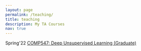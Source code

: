 ```yaml
---
layout: page
permalink: /teaching/
title: teaching
description: My TA Courses
nav: true
---
```


Spring'22
[COMP547: Deep Unsupervised Learning (Graduate)](https://aykuterdem.github.io/classes/comp547/)
